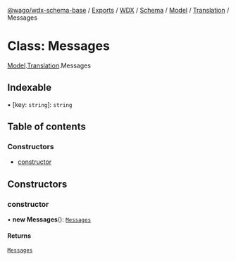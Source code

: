 [@wago/wdx-schema-base](../README.md) / [Exports](../modules.md) / [WDX](../modules/WDX.md) / [Schema](../modules/WDX.Schema.md) / [Model](../modules/WDX.Schema.Model.md) / [Translation](../modules/WDX.Schema.Model.Translation.md) / Messages

# Class: Messages

[Model](../modules/WDX.Schema.Model.md).[Translation](../modules/WDX.Schema.Model.Translation.md).Messages

## Indexable

▪ [key: `string`]: `string`

## Table of contents

### Constructors

- [constructor](WDX.Schema.Model.Translation.Messages.md#constructor)

## Constructors

### constructor

• **new Messages**(): [`Messages`](WDX.Schema.Model.Translation.Messages.md)

#### Returns

[`Messages`](WDX.Schema.Model.Translation.Messages.md)
